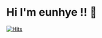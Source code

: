 
 # Hi I'm eunhye !! 👋
 

[![Hits](https://hits.seeyoufarm.com/api/count/incr/badge.svg?url=https%3A%2F%2Fgithub.com%2Fbyuneunhye&count_bg=%234DB9FF&title_bg=%23000000&icon=&icon_color=%23CCCCCC&title=&edge_flat=false)](https://hits.seeyoufarm.com)


 



